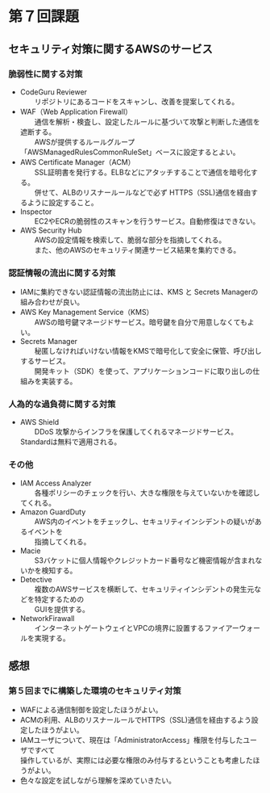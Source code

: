 # 第７回課題

## セキュリティ対策に関するAWSのサービス
### 脆弱性に関する対策
- CodeGuru Reviewer  
　　リポジトリにあるコードをスキャンし、改善を提案してくれる。
- WAF（Web Application Firewall）  
　　通信を解析・検査し、設定したルールに基づいて攻撃と判断した通信を遮断する。  
　　AWSが提供するルールグループ「AWSManagedRulesCommonRuleSet」ベースに設定するとよい。
- AWS Certificate Manager（ACM）  
　　SSL証明書を発行する。ELBなどにアタッチすることで通信を暗号化する。  
　　併せて、ALBのリスナールールなどで必ず HTTPS（SSL)通信を経由するように設定すること。
- Inspector  
　　EC2やECRの脆弱性のスキャンを行うサービス。自動修復はできない。
- AWS Security Hub  
　　AWSの設定情報を検索して、脆弱な部分を指摘してくれる。  
　　また、他のAWSのセキュリティ関連サービス結果を集約できる。

### 認証情報の流出に関する対策
- IAMに集約できない認証情報の流出防止には、KMS と Secrets Managerの組み合わせが良い。
- AWS Key Management Service（KMS）  
　　AWSの暗号鍵マネージドサービス。暗号鍵を自分で用意しなくてもよい。  
- Secrets Manager  
　　秘匿しなければいけない情報をKMSで暗号化して安全に保管、呼び出しするサービス。  
　　開発キット（SDK）を使って、アプリケーションコードに取り出しの仕組みを実装する。

### 人為的な過負荷に関する対策
- AWS Shield  
　　DDoS 攻撃からインフラを保護してくれるマネージドサービス。Standardは無料で適用される。

### その他
- IAM Access Analyzer  
　　各種ポリシーのチェックを行い、大きな権限を与えていないかを確認してくれる。
- Amazon GuardDuty  
　　AWS内のイベントをチェックし、セキュリティインシデントの疑いがあるイベントを  
　　指摘してくれる。
- Macie  
　　S3バケットに個人情報やクレジットカード番号など機密情報が含まれないかを検知する。
- Detective  
　　複数のAWSサービスを横断して、セキュリティインシデントの発生元などを特定するための  
　　GUIを提供する。
- NetworkFirawall  
　　インターネットゲートウェイとVPCの境界に設置するファイアーウォールを実現する。

## 感想
### 第５回までに構築した環境のセキュリティ対策
- WAFによる通信制御を設定したほうがよい。
- ACMの利用、ALBのリスナールールでHTTPS（SSL)通信を経由するよう設定したほうがよい。
- IAMユーザについて、現在は「AdministratorAccess」権限を付与したユーザですべて  
  操作しているが、実際には必要な権限のみ付与するということも考慮したほうがよい。
- 色々な設定を試しながら理解を深めていきたい。
